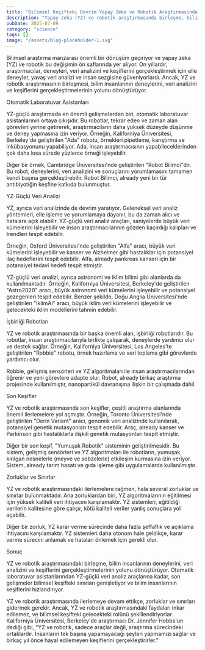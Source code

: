 ```yaml
---
title: "Bilimsel Keşifteki Devrim Yapay Zeka ve Robotik Araştırmasında Yükseliş"
description: "Yapay zeka (YZ) ve robotik araştırmasında birleşme, bilim insanlarının deneyleri, veri analizi ve keşiflerini gerçekleştirmelerinin yolunu dönüştürüyor. Otomatik laboratuvar asistanlarından YZ-güçl..."
pubDate: 2025-07-09
category: "science"
tags: []
image: "/assets/blog-placeholder-1.svg"
---
```



Bilimsel araştırma manzarası önemli bir dönüşüm geçiriyor ve yapay zeka (YZ) ve robotik bu değişimin ön saflarında yer alıyor. On yıllardır, araştırmacılar, deneyleri, veri analizini ve keşiflerini gerçekleştirmek için elle deneyler, yavaş veri analizi ve insan sezgisine güveniyorlardı. Ancak, YZ ve robotik araştırmasının birleşmesi, bilim insanlarının deneylerini, veri analizini ve keşiflerini gerçekleştirmelerinin yolunu dönüştürüyor.

Otomatik Laboratuvar Asistanları

YZ-güçlü araştırmada en önemli gelişmelerden biri, otomatik laboratuvar asistanlarının ortaya çıkışıdır. Bu robotlar, tekrar eden ve zaman alan görevleri yerine getirerek, araştırmacıların daha yüksek düzeyde düşünme ve deney yapmasına izin veriyor. Örneğin, Kaliforniya Üniversitesi, Berkeley'de geliştirilen "Ada" robotu, örnekleri pipetleme, karıştırma ve inkübasyonunu yapabiliyor. Ada, insan araştırmacısının yapabileceklerinden çok daha kısa sürede yüzlerce örneği işleyebilir.

Diğer bir örnek, Cambridge Üniversitesi'nde geliştirilen "Robot Bilimci"dir. Bu robot, deneylerini, veri analizini ve sonuçlarını yorumlamasını tamamen kendi başına gerçekleştirebilir. Robot Bilimci, already yeni bir tür antibiyotiğin keşfine katkıda bulunmuştur.

YZ-Güçlü Veri Analizi

YZ, ayrıca veri analizinde de devrim yaratıyor. Geleneksel veri analiz yöntemleri, elle işleme ve yorumlamaya dayanır, bu da zaman alıcı ve hatalara açık olabilir. YZ-güçlü veri analiz araçları, saniyelerde büyük veri kümelerini işleyebilir ve insan araştırmacılarının gözden kaçırdığı kalıpları ve trendleri tespit edebilir.

Örneğin, Oxford Üniversitesi'nde geliştirilen "Alfa" aracı, büyük veri kümelerini işleyebilir ve kanser ve Alzheimer gibi hastalıklar için potansiyel ilaç hedeflerini tespit edebilir. Alfa, already pankreas kanseri için bir potansiyel tedavi hedefi tespit etmiştir.

YZ-güçlü veri analizi, ayrıca astronomi ve iklim bilimi gibi alanlarda da kullanılmaktadır. Örneğin, Kaliforniya Üniversitesi, Berkeley'de geliştirilen "Astro2020" aracı, büyük astronomi veri kümelerini işleyebilir ve potansiyel gezegenleri tespit edebilir. Benzer şekilde, Doğu Anglia Üniversitesi'nde geliştirilen "İklimAi" aracı, büyük iklim veri kümelerini işleyebilir ve gelecekteki iklim modellerini tahmin edebilir.

İşbirliği Robotları

YZ ve robotik araştırmasında bir başka önemli alan, işbirliği robotlarıdır. Bu robotlar, insan araştırmacılarıyla birlikte çalışarak, deneylerde yardımcı olur ve destek sağlar. Örneğin, Kaliforniya Üniversitesi, Los Angeles'te geliştirilen "Robbie" robotu, örnek hazırlama ve veri toplama gibi görevlerde yardımcı olur.

Robbie, gelişmiş sensörleri ve YZ algoritmaları ile insan araştırmacılarından öğrenir ve yeni görevlere adapte olur. Robot, already birkaç araştırma projesinde kullanılmıştır, nanopartikül davranışına ilişkin bir çalışmada dahil.

Son Keşifler

YZ ve robotik araştırmasında son keşifler, çeşitli araştırma alanlarında önemli ilerlemelere yol açmıştır. Örneğin, Toronto Üniversitesi'nde geliştirilen "Derin Variant" aracı, genomik veri analizinde kullanılarak, potansiyel genetik mutasyonları tespit edebilir. Araç, already kanser ve Parkinson gibi hastalıklarla ilişkili genetik mutasyonları tespit etmiştir.

Diğer bir son keşif, "Yumuşak Robotik" sisteminin geliştirilmesidir. Bu sistem, gelişmiş sensörleri ve YZ algoritmaları ile robotların, yumuşak, kırılgan nesnelerle (meyve ve sebzelerle) etkileşim kurmasına izin veriyor. Sistem, already tarım hasatı ve gıda işleme gibi uygulamalarda kullanılmıştır.

Zorluklar ve Sınırlar

YZ ve robotik araştırmasındaki ilerlemelere rağmen, hala several zorluklar ve sınırlar bulunmaktadır. Ana zorluklardan biri, YZ algoritmalarının eğitilmesi için yüksek kaliteli veri ihtiyacını karşılamaktır. YZ sistemleri, eğitildiği verilerin kalitesine göre çalışır, kötü kaliteli veriler yanlış sonuçlara yol açabilir.

Diğer bir zorluk, YZ karar verme sürecinde daha fazla şeffaflık ve açıklama ihtiyacını karşılamaktır. YZ sistemleri daha otonom hale geldikçe, karar verme sürecini anlamak ve hataları önlemek için gerekli olur.

Sonuç

YZ ve robotik araştırmasındaki birleşme, bilim insanlarının deneylerini, veri analizini ve keşiflerini gerçekleştirmelerinin yolunu dönüştürüyor. Otomatik laboratuvar asistanlarından YZ-güçlü veri analiz araçlarına kadar, son gelişmeler bilimsel keşifteki sınırları genişletiyor ve bilim insanlarının keşiflerini hızlandırıyor.

YZ ve robotik araştırmasında ilerlemeye devam ettikçe, zorluklar ve sınırları gidermek gerekir. Ancak, YZ ve robotik araştırmasındaki faydaları inkar edilemez, ve bilimsel keşifteki gelecekteki rolünü şekillendiriyorlar. Kaliforniya Üniversitesi, Berkeley'de araştırmacı Dr. Jennifer Hobbs'un dediği gibi, "YZ ve robotik, sadece araçlar değil, araştırma sürecindeki ortaklardır. İnsanların tek başına yapamayacağı şeyleri yapmamızı sağlar ve birkaç yıl önce hayal edilemeyen keşiflerini gerçekleştirirler."
